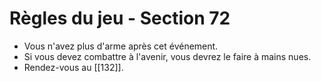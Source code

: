 # Règles du jeu - Section 72

- Vous n'avez plus d'arme après cet événement.
- Si vous devez combattre à l'avenir, vous devrez le faire à mains nues.
- Rendez-vous au [[132]].